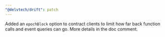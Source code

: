 ```yaml
---
"@delvtech/drift": patch
---
```


Added an `epochBlock` option to contract clients to limit how far back function calls and event queries can go. More details in the doc comment.
